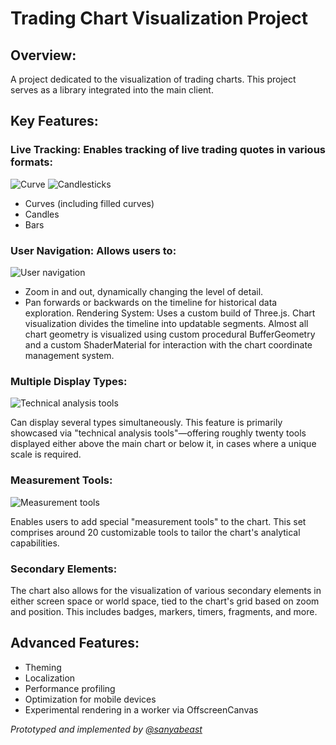 # Trading Chart Visualization Project

## Overview:

A project dedicated to the visualization of trading charts. This project serves as a library integrated into the main client.

## Key Features:

### Live Tracking: Enables tracking of live trading quotes in various formats:

![Curve](assets/docs/image/plot3/001.png "Curve painter")
![Candlesticks](assets/docs/image/plot3/002.png "Curve painter")

- Curves (including filled curves)
- Candles
- Bars

### User Navigation: Allows users to:

![User navigation](assets/docs/image/plot3/005.gif "User navigation")

- Zoom in and out, dynamically changing the level of detail.
- Pan forwards or backwards on the timeline for historical data exploration.
Rendering System: Uses a custom build of Three.js. Chart visualization divides the timeline into updatable segments. Almost all chart geometry is visualized using custom procedural BufferGeometry and a custom ShaderMaterial for interaction with the chart coordinate management system.

### Multiple Display Types: 

![Technical analysis tools](assets/docs/image/plot3/003.png "Technical analysis tools")


Can display several types simultaneously. This feature is primarily showcased via "technical analysis tools"—offering roughly twenty tools displayed either above the main chart or below it, in cases where a unique scale is required.

### Measurement Tools: 

![Measurement tools](assets/docs/image/plot3/004.png "Measurement tools")

Enables users to add special "measurement tools" to the chart. This set comprises around 20 customizable tools to tailor the chart's analytical capabilities.

###  Secondary Elements: 

The chart also allows for the visualization of various secondary elements in either screen space or world space, tied to the chart's grid based on zoom and position. This includes badges, markers, timers, fragments, and more.

## Advanced Features:

- Theming
- Localization
- Performance profiling
- Optimization for mobile devices
- Experimental rendering in a worker via OffscreenCanvas


*Prototyped and implemented by [@sanyabeast](mailto:a.gvrnsk@gmail.com?subject=chronicle)*